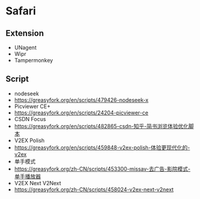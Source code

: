 # Safari

## Extension

* UNagent
* Wipr  
* Tampermonkey

## Script

* nodeseek
*  https://greasyfork.org/en/scripts/479426-nodeseek-x
* Picviewer CE+
* https://greasyfork.org/en/scripts/24204-picviewer-ce
* CSDN Focus
* https://greasyfork.org/en/scripts/482865-csdn-知乎-简书浏览体验优化脚本
* V2EX Polish
* https://greasyfork.org/en/scripts/459848-v2ex-polish-体验更现代化的-v2ex
* 单手模式
* https://greasyfork.org/zh-CN/scripts/453300-missav-去广告-影院模式-单手播放器
* V2EX Next V2Next
* https://greasyfork.org/zh-CN/scripts/458024-v2ex-next-v2next
